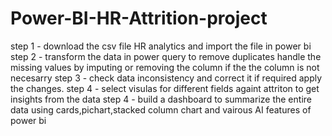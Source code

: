 # Power-BI-HR-Attrition-project

step 1 - download the csv file HR analytics and import the file in power bi
step 2 - transform the data in power query to remove duplicates handle the missing values by imputing or removing the column if the the column is not necesarry
step 3 - check data inconsistency and correct it if required apply the changes.
step 4 - select visulas for different fields againt attriton to get insights from the data
step 4 - build a dashboard to summarize the entire data using cards,pichart,stacked column chart and vairous AI features of power bi
